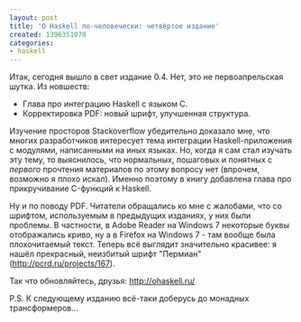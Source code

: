 ```yaml
---
layout: post
title: 'О Haskell по-человечески: четвёртое издание'
created: 1396351070
categories:
- haskell
---
```

Итак, сегодня вышло в свет издание 0.4. Нет, это не первоапрельская шутка. Из новшеств:

<ul>
  <li>Глава про интеграцию Haskell с языком C.</li>
  <li>Корректировка PDF: новый шрифт, улучшенная структура.</li>
</ul>

Изучение просторов Stackoverflow убедительно доказало мне, что многих разработчиков интересует тема интеграции Haskell-приложения с модулями, написанными на иных языках. Но, когда я сам стал изучать эту тему, то выяснилось, что нормальных, пошаговых и понятных с <em>первого</em> прочтения материалов по этому вопросу нет (впрочем, возможно я плохо искал). Именно поэтому в книгу добавлена глава про прикручивание C-функций к Haskell.

Ну и по поводу PDF. Читатели обращались ко мне с жалобами, что со шрифтом, используемым в предыдущих изданиях, у них были проблемы. В частности, в Adobe Reader на Windows 7 некоторые буквы отображались криво, ну а в Firefox на Windows 7 - там вообще была плохочитаемый текст. Теперь всё выглядит значительно красивее: я нашёл прекрасный, неизбитый шрифт "Пермиан" (http://pcrd.ru/projects/167).

Так что обновляйтесь, друзья: http://ohaskell.ru/

P.S. К следующему изданию всё-таки доберусь до монадных трансформеров...
